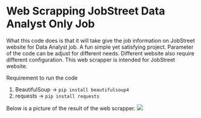 # Web Scrapping JobStreet Data Analyst Only Job
What this code does is that it will take give the job information on JobStreet website for Data Analyst job.
A fun simple yet satisfying project.
Parameter of the code can be adjust for different needs.
Different website also require different configuration.
This web scrapper is intended for JobStreet website.

Requirement to run the code
1. BeautifulSoup -> ```pip install beautifulsoup4```
2. requests -> ```pip install requests```

Below is a picture of the result of the web scrapper.
![](https://i.imgur.com/fIDaq2y.png)
